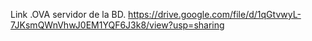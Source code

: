 Link .OVA servidor de la BD.
https://drive.google.com/file/d/1qGtvwyL-7JKsmQWnVhwJ0EM1YQF6J3k8/view?usp=sharing
